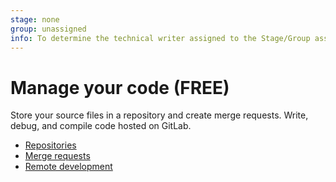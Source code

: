 ```yaml
---
stage: none
group: unassigned
info: To determine the technical writer assigned to the Stage/Group associated with this page, see https://about.gitlab.com/handbook/product/ux/technical-writing/#assignments
---
```


# Manage your code **(FREE)**

Store your source files in a repository and create merge requests. Write, debug, and compile code hosted on GitLab.

- [Repositories](../user/project/repository/index.md)
- [Merge requests](../user/project/merge_requests/index.md)
- [Remote development](../user/project/remote_development/index.md)
